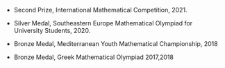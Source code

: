 - Second Prize, International Mathematical Competition, 2021.

- Silver Medal, Southeastern Europe Mathematical Olympiad for University Students, 2020.

- Bronze Medal, Mediterranean Youth Mathematical Championship, 2018

- Bronze Medal, Greek Mathematical Olympiad 2017,2018
